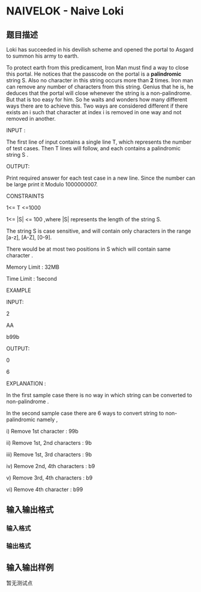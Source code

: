 # NAIVELOK - Naive Loki

## 题目描述

Loki has succeeded in his devilish scheme and opened the portal to Asgard to summon his army to earth.

To protect earth from this predicament, Iron Man must find a way to close this portal. He notices that the passcode on the portal is a **palindromic** string S. Also no character in this string occurs more than **2** times. Iron man can remove any number of characters from this string. Genius that he is, he deduces that the portal will close whenever the string is a non-palindrome. But that is too easy for him. So he waits and wonders how many different ways there are to achieve this. Two ways are considered different if there exists an i such that character at index i is removed in one way and not removed in another.

INPUT :

The first line of input contains a single line T, which represents the number of test cases. Then T lines will follow, and each contains a palindromic string S .

OUTPUT:

Print required answer for each test case in a new line. Since the number can be large print it Modulo 1000000007.

CONSTRAINTS

1<= T <=1000

1<= |S| <= 100 ,where |S| represents the length of the string S.

The string S is case sensitive, and will contain only characters in the range \[a-z\], \[A-Z\], \[0-9\].

There would be at most two positions in S which will contain same character .

Memory Limit : 32MB

Time Limit : 1second

EXAMPLE

INPUT:

2

AA

b99b

OUTPUT:

0

6

EXPLANATION :

In the first sample case there is no way in which string can be converted to non-palindrome .

In the second sample case there are 6 ways to convert string to non-palindromic namely ,

i) Remove 1st character : 99b

ii) Remove 1st, 2nd characters : 9b

iii) Remove 1st, 3rd characters : 9b

iv) Remove 2nd, 4th characters : b9

v) Remove 3rd, 4th characters : b9

vi) Remove 4th character : b99

## 输入输出格式

### 输入格式

### 输出格式

## 输入输出样例

暂无测试点

